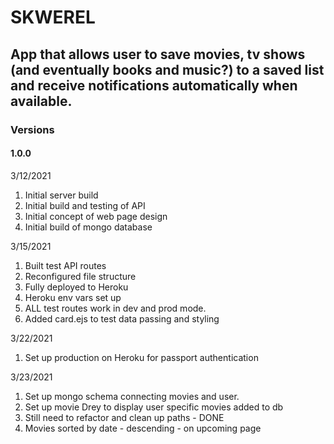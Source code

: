 # SKWEREL

## App that allows user to save movies, tv shows (and eventually books and music?) to a saved list and receive notifications automatically when available.


### Versions
#### 1.0.0

3/12/2021

1. Initial server build
1. Initial build and testing of API
1. Initial concept of web page design
1. Initial build of mongo database

3/15/2021

1. Built test API routes
1. Reconfigured file structure
1. Fully deployed to Heroku
1. Heroku env vars set up
1. ALL test routes work in dev and prod mode.
1. Added card.ejs to test data passing and styling

3/22/2021

1. Set up production on Heroku for passport authentication

3/23/2021

1. Set up mongo schema connecting movies and user.
1. Set up movie Drey to display user specific movies added to db
1. Still need to refactor and clean up paths - DONE
1. Movies sorted by date - descending - on upcoming page